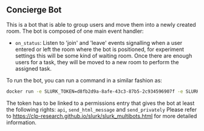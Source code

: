 ## Concierge Bot

This is a bot that is able to group users and move them into a newly created room. The bot is composed of one main event handler:
* `on_status`: Listen to 'join' and 'leave' events signalling when a user entered or left the room where the bot is positioned, for experiment settings this will be some kind of waiting room. Once there are enough users for a task, they will be moved to a new room to perform the assigned task.

To run the bot, you can run a command in a similar fashion as:
```bash
docker run -e SLURK_TOKEN=d8fb2d9a-8afe-43c3-87b5-2c934596907f -e SLURK_USER=2 -e SLURK_PORT=5000 --net="host" slurk/minimal-bot
```

The token has to be linked to a permissions entry that gives the bot at least the following rights: `api`, `send_html_message` and `send_privately`
Please refer to <https://clp-research.github.io/slurk/slurk_multibots.html> for more detailed information.
